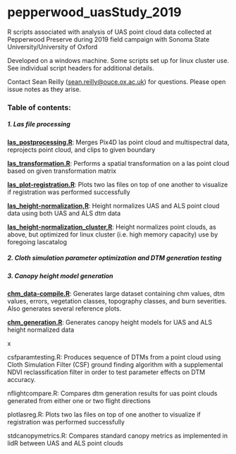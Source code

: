 # pepperwood_uasStudy_2019
R scripts associated with analysis of UAS point cloud data collected at Pepperwood Preserve during 2019 field campaign with Sonoma State University/University of Oxford

Developed on a windows machine. Some scripts set up for linux cluster use. See individual script headers for additional details.

Contact Sean Reilly (sean.reilly@ouce.ox.ac.uk) for questions. Please open issue notes as they arise.

### Table of contents:

##### 1. Las file processing

[**las_postprocessing.R**](https://github.com/ussreilly/pepperwood_uasStudy_2019/blob/master/R/las_postprocessing.R): Merges Pix4D las point cloud and multispectral data, reprojects point cloud, and clips to given boundary

[**las_transformation.R**](https://github.com/ussreilly/pepperwood_uasStudy_2019/blob/master/R/las_transformation.R): Performs a spatial transformation on a las point cloud based on given transformation matrix

[**las_plot-registration.R**](https://github.com/ussreilly/pepperwood_uasStudy_2019/blob/master/R/las_plot-registration.R): Plots two las files on top of one another to visualize if registration was performed successfully

[**las_height-normalization,R**](https://github.com/ussreilly/pepperwood_uasStudy_2019/blob/master/R/las_height-normalization.R): Height normalizes UAS and ALS point cloud data using both UAS and ALS dtm data

[**las_height-normalization_cluster,R**](https://github.com/ussreilly/pepperwood_uasStudy_2019/blob/master/R/las_height-normalization_cluster.R): Height normalizes point clouds, as above, but optimized for linux cluster (i.e. high memory capacity) use by foregoing lascatalog

##### 2. Cloth simulation parameter optimization and DTM generation testing

##### 3. Canopy height model generation

[**chm_data-compile.R**](https://github.com/ussreilly/pepperwood_uasStudy_2019/blob/master/R/chm_data-compile.R): Generates large dataset containing chm values, dtm values, errors, vegetation classes, topography classes, and burn severities. Also generates several reference plots.

[**chm_generation.R**](https://github.com/ussreilly/pepperwood_uasStudy_2019/blob/master/R/chm_generation.R): Generates canopy height models for UAS and ALS height normalized data


  
x

csfparamtesting.R: Produces sequence of DTMs from a point cloud using Cloth Simulation Filter (CSF) ground finding algorithm with a supplemental NDVI reclassification filter in order to test parameter effects on DTM accuracy.

nflightcompare.R: Compares dtm generation results for uas point clouds generated from either one or two flight directions

plotlasreg.R: Plots two las files on top of one another to visualize if registration was performed successfully

stdcanopymetrics.R: Compares standard canopy metrics as implemented in lidR between UAS and ALS point clouds
